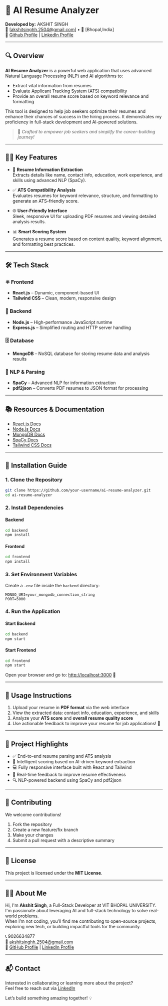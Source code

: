 # 🌟 AI Resume Analyzer

**Developed by:** AKSHIT SINGH  
📧 [akshitsinghh.2504@gmail.com] • 📍 [Bhopal,India]  
🔗 [Github Profile](#) | [LinkedIn Profile](#)

---

## 🔍 Overview

**AI Resume Analyzer** is a powerful web application that uses advanced Natural Language Processing (NLP) and AI algorithms to:

- Extract vital information from resumes  
- Evaluate Applicant Tracking System (ATS) compatibility  
- Provide an overall resume score based on keyword relevance and formatting  

This tool is designed to help job seekers optimize their resumes and enhance their chances of success in the hiring process. It demonstrates my proficiency in full-stack development and AI-powered solutions.

> 🚀 *Crafted to empower job seekers and simplify the career-building journey!*

---

## 👩‍💼 Key Features

- 📄 **Resume Information Extraction**  
  Extracts details like name, contact info, education, work experience, and skills using advanced NLP (SpaCy).

- ✅ **ATS Compatibility Analysis**  
  Evaluates resumes for keyword relevance, structure, and formatting to generate an ATS-friendly score.

- 🌐 **User-Friendly Interface**  
  Sleek, responsive UI for uploading PDF resumes and viewing detailed analysis results.

- 📊 **Smart Scoring System**  
  Generates a resume score based on content quality, keyword alignment, and formatting best practices.

---

## 🛠 Tech Stack

### ⚛️ Frontend
- **React.js** – Dynamic, component-based UI
- **Tailwind CSS** – Clean, modern, responsive design

### 🔧 Backend
- **Node.js** – High-performance JavaScript runtime
- **Express.js** – Simplified routing and HTTP server handling

### 🗄 Database
- **MongoDB** – NoSQL database for storing resume data and analysis results

### 🧠 NLP & Parsing
- **SpaCy** – Advanced NLP for information extraction
- **pdf2json** – Converts PDF resumes to JSON format for processing

---

## 📚 Resources & Documentation

- [React.js Docs](https://reactjs.org/)
- [Node.js Docs](https://nodejs.org/)
- [MongoDB Docs](https://www.mongodb.com/docs/)
- [SpaCy Docs](https://spacy.io/)
- [Tailwind CSS Docs](https://tailwindcss.com/)

---

## 🚀 Installation Guide

### 1. Clone the Repository
```bash
git clone https://github.com/your-username/ai-resume-analyzer.git
cd ai-resume-analyzer
```

### 2. Install Dependencies

#### Backend
```bash
cd backend
npm install
```

#### Frontend
```bash
cd frontend
npm install
```

### 3. Set Environment Variables

Create a `.env` file inside the `backend` directory:
```
MONGO_URI=your_mongodb_connection_string
PORT=5000
```

### 4. Run the Application

#### Start Backend
```bash
cd backend
npm start
```

#### Start Frontend
```bash
cd frontend
npm start
```

Open your browser and go to: [http://localhost:3000](http://localhost:3000) 🎉

---

## 📖 Usage Instructions

1. Upload your resume in **PDF format** via the web interface  
2. View the extracted data: contact info, education, experience, and skills  
3. Analyze your **ATS score** and **overall resume quality score**  
4. Use actionable feedback to improve your resume for job applications! 💼

---

## 🌟 Project Highlights

- ✅ End-to-end resume parsing and ATS analysis  
- 🧠 Intelligent scoring based on AI-driven keyword extraction  
- 💻 Fully responsive interface built with React and Tailwind  
- 🔗 Real-time feedback to improve resume effectiveness  
- 🔍 NLP-powered backend using SpaCy and pdf2json

---

## 🤝 Contributing

We welcome contributions!

1. Fork the repository  
2. Create a new feature/fix branch  
3. Make your changes  
4. Submit a pull request with a descriptive summary

---

## 📜 License

This project is licensed under the **MIT License**.

---

## 👨‍💻 About Me

Hi, I'm **Akshit Singh**, a Full-Stack Developer at VIT BHOPAL UNIVERSITY. I'm passionate about leveraging AI and full-stack technology to solve real-world problems.  
When I’m not coding, you’ll find me contributing to open-source projects, exploring new tech, or building impactful tools for the community.

📞 9026634877  
📧 akshitsinghh.2504@gmail.com  
🔗 [GitHub Profile](#) | [LinkedIn Profile](#)

---

## 📬 Contact

Interested in collaborating or learning more about the project?  
Feel free to reach out via [LinkedIn](#)  

Let’s build something amazing together! 💡
